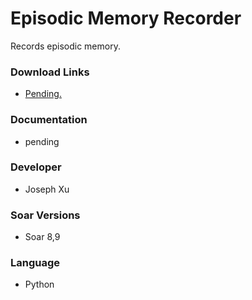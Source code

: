 # Episodic Memory Recorder #
Records episodic memory.

### Download Links ###
  * [Pending.](http://web.eecs.umich.edu/~soar/downloads/AgentDevelopmentTools/test.zip)

### Documentation ###
  * pending

### Developer ###
  * Joseph Xu

### Soar Versions ###
  * Soar 8,9

### Language ###
  * Python





